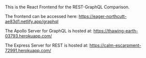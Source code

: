 This is the React Frontend for the REST-GraphQL Comparison.

The frontend can be accessed here: https://eager-northcutt-ae83d1.netlify.app/graphql

The Apollo Server for GraphQL is hosted at: https://thawing-earth-03793.herokuapp.com/

The Express Server for REST is hosted at: https://calm-escarpment-72991.herokuapp.com/
